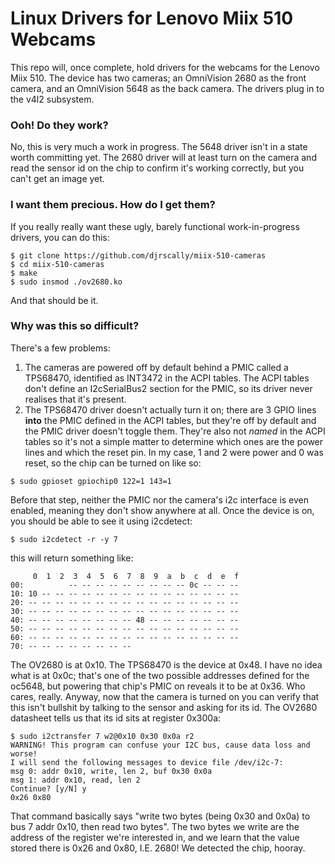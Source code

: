 # Linux Drivers for Lenovo Miix 510 Webcams

This repo will, once complete, hold drivers for the webcams for the Lenovo Miix 510. The device has two cameras; an OmniVision 2680 as the front camera, and an OmniVision 5648 as the back camera. The drivers plug in to the v4l2 subsystem.

### Ooh! Do they work?

No, this is very much a work in progress. The 5648 driver isn't in a state worth committing yet. The 2680 driver will at least turn on the camera and read the sensor id on the chip to confirm it's working correctly, but you can't get an image yet.

### I want them precious. How do I get them?

If you really really want these ugly, barely functional work-in-progress drivers, you can do this:

```
$ git clone https://github.com/djrscally/miix-510-cameras  
$ cd miix-510-cameras  
$ make
$ sudo insmod ./ov2680.ko
```

And that should be it.

### Why was this so difficult?

There's a few problems:

1. The cameras are powered off by default behind a PMIC called a TPS68470, identified as INT3472 in the ACPI tables. The ACPI tables don't define an I2cSerialBus2 section for the PMIC, so its driver never realises that it's present.
2. The TPS68470 driver doesn't actually turn it on; there are 3 GPIO lines **into** the PMIC defined in the ACPI tables, but they're off by default and the PMIC driver doesn't toggle them. They're also not _named_ in the ACPI tables so it's not a simple matter to determine which ones are the power lines and which the reset pin. In my case, 1 and 2 were power and 0 was reset, so the chip can be turned on like so:

```
$ sudo gpioset gpiochip0 122=1 143=1
```

Before that step, neither the PMIC nor the camera's i2c interface is even enabled, meaning they don't show anywhere at all. Once the device is on, you should be able to see it using i2cdetect:

```
$ sudo i2cdetect -r -y 7
```

this will return something like:

```
     0  1  2  3  4  5  6  7  8  9  a  b  c  d  e  f
00:          -- -- -- -- -- -- -- -- -- 0c -- -- -- 
10: 10 -- -- -- -- -- -- -- -- -- -- -- -- -- -- -- 
20: -- -- -- -- -- -- -- -- -- -- -- -- -- -- -- -- 
30: -- -- -- -- -- -- -- -- -- -- -- -- -- -- -- -- 
40: -- -- -- -- -- -- -- -- 48 -- -- -- -- -- -- -- 
50: -- -- -- -- -- -- -- -- -- -- -- -- -- -- -- -- 
60: -- -- -- -- -- -- -- -- -- -- -- -- -- -- -- -- 
70: -- -- -- -- -- -- -- -- 
```

The OV2680 is at 0x10. The TPS68470 is the device at 0x48. I have no idea what is at 0x0c; that's one of the two possible addresses defined for the oc5648, but powering that chip's PMIC on reveals it to be at 0x36. Who cares, really. Anyway, now that the camera is turned on you can verify that this isn't bullshit by talking to the sensor and asking for its id. The OV2680 datasheet tells us that its id sits at register 0x300a:

```
$ sudo i2ctransfer 7 w2@0x10 0x30 0x0a r2
WARNING! This program can confuse your I2C bus, cause data loss and worse!
I will send the following messages to device file /dev/i2c-7:
msg 0: addr 0x10, write, len 2, buf 0x30 0x0a
msg 1: addr 0x10, read, len 2
Continue? [y/N] y
0x26 0x80
```

That command basically says "write two bytes (being 0x30 and 0x0a) to bus 7 addr 0x10, then read two bytes". The two bytes we write are the address of the register we're interested in, and we learn that the value stored there is 0x26 and 0x80, I.E. 2680! We detected the chip, hooray.